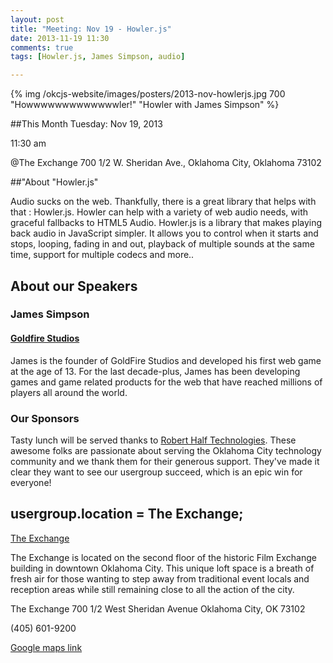 ```yaml
---
layout: post
title: "Meeting: Nov 19 - Howler.js"
date: 2013-11-19 11:30
comments: true
tags: [Howler.js, James Simpson, audio]

---
```


{% img  /okcjs-website/images/posters/2013-nov-howlerjs.jpg  700 "Howwwwwwwwwwwwwler!" "Howler with James Simpson" %}

##This Month
Tuesday: Nov 19, 2013 

11:30 am

@The Exchange
700 1/2 W. Sheridan Ave.,
Oklahoma City, Oklahoma
73102


##"About "Howler.js"

Audio sucks on the web. Thankfully, there is a great library that helps with that : Howler.js. Howler can help with a variety of web audio needs, with graceful fallbacks to HTML5 Audio. Howler.js is a library that makes playing back audio in JavaScript simpler.  It allows you to control when it starts and stops, looping, fading in and out, playback of multiple sounds at the same time, support for multiple codecs and more.. 
<!-- more -->

## About our Speakers

### James Simpson
#### [Goldfire Studios](http://goldfirestudios.com/)
James is the founder of GoldFire Studios and developed his first web game at the age of 13. For the last decade-plus, James has been developing games and game related products for the web that have reached millions of players all around the world.

### Our Sponsors
Tasty lunch will be served thanks to [Robert Half Technologies](http://www.roberthalftechnology.com/). These awesome folks are passionate about serving the Oklahoma City technology community and we thank them for their generous support. They've made it clear they want to see our usergroup succeed, which is an epic win for everyone!

## usergroup.location = The Exchange;


[The Exchange](http://www.exchangeokc.com/) 

The Exchange is located on the second floor of the historic Film Exchange building in downtown Oklahoma City.  This unique loft space is a breath of fresh air for those wanting to step away from traditional event locals and reception areas while still remaining close to all the action of the city.

The Exchange
700 1/2 West Sheridan Avenue
Oklahoma City, OK 73102

(405) 601-9200    


[Google maps link](https://maps.google.com/maps?q=+700+West+Sheridan+Avenue+Oklahoma+City,+OK+73102&hl=en&sll=37.0625,-95.677068&sspn=83.75977,57.919922&hnear=700+W+Sheridan+Ave,+Oklahoma+City,+Oklahoma+73102&t=m&z=17)

